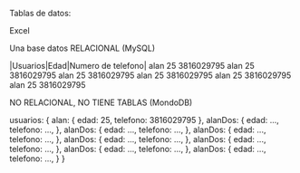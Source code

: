 Tablas de datos:


Excel


Una base datos RELACIONAL (MySQL)

|Usuarios|Edad|Numero de telefono|
alan		25		3816029795
alan		25		3816029795
alan		25		3816029795
alan		25		3816029795
alan		25		3816029795
alan		25		3816029795


NO RELACIONAL, NO TIENE TABLAS (MondoDB)

usuarios: {
	alan: {
		edad: 25,
		telefono: 3816029795
	},
	alanDos: {
		edad: ...,
		telefono: ...,
	},
	alanDos: {
		edad: ...,
		telefono: ...,
	},
	alanDos: {
		edad: ...,
		telefono: ...,
	},
	alanDos: {
		edad: ...,
		telefono: ...,
	},
	alanDos: {
		edad: ...,
		telefono: ...,
	},
	alanDos: {
		edad: ...,
		telefono: ...,
	},
	alanDos: {
		edad: ...,
		telefono: ...,
	}
}
